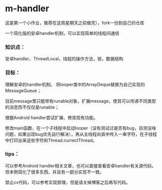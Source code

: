 # m-handler
这是第一个小作业，推荐在这周星期天之前做完），fork一份到自己的仓库

一个简化版的安卓handler机制，可以实现简单的线程间通信

### 知识点：
安卓handler，ThreadLocal，线程的操作方法，锁，数据结构

### 目标：
理解安卓的handler机制。
将looper类中的ArrayDeque<Message>替换为自己实现的MessageQueue；
  
目前message里只能带有runable对象，扩展message，使其可以传递不同类型的消息而不仅仅是runable；
  
根据Android handler尝试扩展、修改现有功能。
  
修改main函数，在一个子线程中启动looper（没有测试过是否有bug，目测没啥问题，如果出现bug优先自行解决），再从主线程向其中传入一串字符，在子线程中打印出来这些字符和Thread.currectThread。

### tips：
可以参考Android handler相关文章，也可以直接查看安卓handler有关源代码，但本例简化了很多东西，并且有一部分实现不一致。

禁止cv代码，可以参考实现原理，但是请关掉博客之后再写代码。
